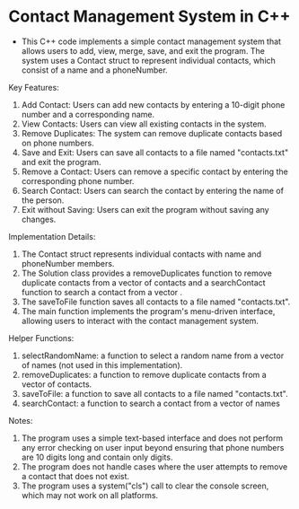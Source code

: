 # Contact Management System in C++

* This C++ code implements a simple contact management system that allows users to add, view, merge, save, and exit the program. The system uses a Contact struct to represent individual contacts, which consist of a name and a phoneNumber.

 Key Features:

1. Add Contact: Users can add new contacts by entering a 10-digit phone number and a corresponding name.
2. View Contacts: Users can view all existing contacts in the system.
3. Remove Duplicates: The system can remove duplicate contacts based on phone numbers.
4. Save and Exit: Users can save all contacts to a file named "contacts.txt" and exit the program.
5. Remove a Contact: Users can remove a specific contact by entering the corresponding phone number.
6. Search Contact: Users can search the contact by entering the name of the person.
7. Exit without Saving: Users can exit the program without saving any changes.

Implementation Details: 

1. The Contact struct represents individual contacts with name and phoneNumber members.
2. The Solution class provides a removeDuplicates function to remove duplicate contacts from a vector of contacts and a searchContact function to search a contact from a vector .
3. The saveToFile function saves all contacts to a file named "contacts.txt".
4. The main function implements the program's menu-driven interface, allowing users to interact with the contact management system.

Helper Functions:

1. selectRandomName: a function to select a random name from a vector of names (not used in this implementation).
2. removeDuplicates: a function to remove duplicate contacts from a vector of contacts.
3. saveToFile: a function to save all contacts to a file named "contacts.txt".
4. searchContact: a function to search a contact from a vector of names 

Notes:

1. The program uses a simple text-based interface and does not perform any error checking on user input beyond ensuring that phone numbers are 10 digits long and contain only digits.
2. The program does not handle cases where the user attempts to remove a contact that does not exist.
3. The program uses a system("cls") call to clear the console screen, which may not work on all platforms.
